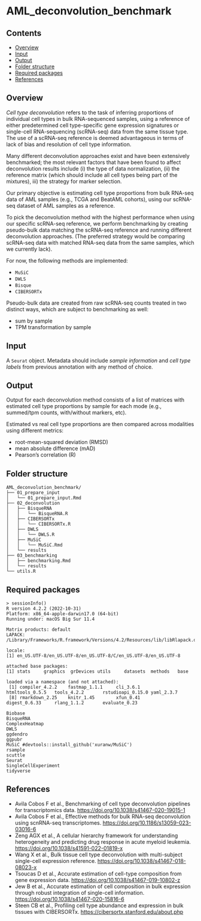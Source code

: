 # AML_deconvolution_benchmark

## Contents
- [Overview](#Overview)
- [Input](#Input)
- [Output](#Output)
- [Folder structure](#Folder-structure)
- [Required packages](#Required-packages)
- [References](#References)

## Overview
*Cell type deconvolution* refers to the task of inferring proportions of individual cell types in bulk RNA-sequenced samples, using a reference of either predetermined cell type-specific gene expression signatures or single-cell RNA-sequencing (scRNA-seq) data from the same tissue type. The use of a scRNA-seq reference is deemed advantageous in terms of lack of bias and resolution of cell type information.

Many different deconvolution approaches exist and have been extensively benchmarked; the most relevant factors that have been found to affect deconvolution results include (i) the type of data normalization, (ii) the reference matrix (which should include all cell types being part of the mixtures), iii) the strategy for marker selection.

Our primary objective is estimating cell type proportions from bulk RNA-seq data of AML samples (e.g., TCGA and BeatAML cohorts), using our scRNA-seq dataset of AML samples as a reference.

To pick the deconvolution method with the highest performance when using our specific scRNA-seq reference, we perform benchmarking by creating pseudo-bulk data matching the scRNA-seq reference and running different deconvolution approaches. (The preferred strategy would be comparing scRNA-seq data with matched RNA-seq data from the same samples, which we currently lack).

For now, the following methods are implemented:
- ```MuSiC```
- ```DWLS```
- ```Bisque``` 
- ```CIBERSORTx``` 

Pseudo-bulk data are created from raw scRNA-seq counts treated in two distinct ways, which are subject to benchmarking as well: 
- sum by sample
- TPM transformation by sample

## Input
A ```Seurat``` object. Metadata should include *sample information* and *cell type labels* from previous annotation with any method of choice.

## Output
Output for each deconvolution method consists of a list of matrices with estimated cell type proportions by sample for each mode (e.g., summed/tpm counts, with/without markers, etc).

Estimated vs real cell type proportions are then compared across modalities using different metrics:
- root-mean-squared deviation (RMSD)
- mean absolute difference (mAD)
- Pearson’s correlation (R)
  
## Folder structure
```
AML_deconvolution_benchmark/
├── 01_prepare_input
│   └── 01_prepare_input.Rmd
├── 02_deconvolution
│   ├── BisqueRNA
│   │   └── BisqueRNA.R
│   ├── CIBERSORTx
│   │   └── CIBERSORTx.R
│   ├── DWLS
│   │   └── DWLS.R
│   ├── MuSiC
│   │   └── MuSiC.Rmd
│   └── results
├── 03_benchmarking
│   ├── benchmarking.Rmd
│   └── results
└── utils.R
```
## Required packages 
```
> sessionInfo()
R version 4.2.2 (2022-10-31)
Platform: x86_64-apple-darwin17.0 (64-bit)
Running under: macOS Big Sur 11.4

Matrix products: default
LAPACK: /Library/Frameworks/R.framework/Versions/4.2/Resources/lib/libRlapack.dylib

locale:
[1] en_US.UTF-8/en_US.UTF-8/en_US.UTF-8/C/en_US.UTF-8/en_US.UTF-8

attached base packages:
[1] stats     graphics  grDevices utils     datasets  methods   base     

loaded via a namespace (and not attached):
 [1] compiler_4.2.2    fastmap_1.1.1     cli_3.6.1         htmltools_0.5.5   tools_4.2.2       rstudioapi_0.15.0 yaml_2.3.7       
 [8] rmarkdown_2.25    knitr_1.45        xfun_0.41         digest_0.6.33     rlang_1.1.2       evaluate_0.23 
```

```
Biobase
BisqueRNA
ComplexHeatmap
DWLS
ggdendro
ggpubr
MuSiC #devtools::install_github('xuranw/MuSiC') 
rsample
scuttle
Seurat
SingleCellExperiment
tidyverse
```

## References 
- Avila Cobos F et al., Benchmarking of cell type deconvolution pipelines for transcriptomics data. <https://doi.org/10.1038/s41467-020-19015-1>
- Avila Cobos F et al., Effective methods for bulk RNA-seq deconvolution using scnRNA-seq transcriptomes. <https://doi.org/10.1186/s13059-023-03016-6>
- Zeng AGX et al., A cellular hierarchy framework for understanding heterogeneity and predicting drug response in acute myeloid leukemia. https://doi.org/10.1038/s41591-022-01819-x
- Wang X et al., Bulk tissue cell type deconvolution with multi-subject single-cell expression reference. <https://doi.org/10.1038/s41467-018-08023-x>
- Tsoucas D et al., Accurate estimation of cell-type composition from gene expression data. https://doi.org/10.1038/s41467-019-10802-z
- Jew B et al., Accurate estimation of cell composition in bulk expression through robust integration of single-cell information. https://doi.org/10.1038/s41467-020-15816-6
- Steen CB et al., Profiling cell type abundance and expression in bulk tissues with CIBERSORTx. https://cibersortx.stanford.edu/about.php

